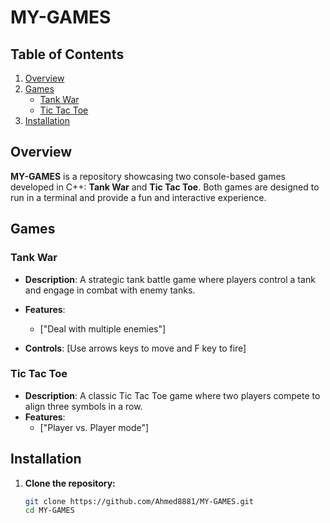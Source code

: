 # MY-GAMES

## Table of Contents

1. [Overview](#overview)
2. [Games](#games)
   - [Tank War](#tank-war)
   - [Tic Tac Toe](#tic-tac-toe)
3. [Installation](#installation)


## Overview

**MY-GAMES** is a repository showcasing two console-based games developed in C++: **Tank War** and **Tic Tac Toe**. Both games are designed to run in a terminal and provide a fun and interactive experience.

## Games

### Tank War

- **Description**: A strategic tank battle game where players control a tank and engage in combat with enemy tanks.
- **Features**:
  - ["Deal with multiple enemies"]
  
- **Controls**: [Use arrows keys to move and F key to fire]

### Tic Tac Toe

- **Description**: A classic Tic Tac Toe game where two players compete to align three symbols in a row.
- **Features**:
  - ["Player vs. Player mode"]
  


## Installation

1. **Clone the repository:**

   ```bash
   git clone https://github.com/Ahmed8881/MY-GAMES.git
   cd MY-GAMES
